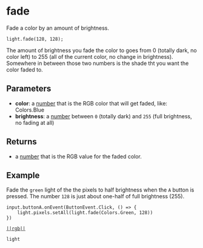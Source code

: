 # fade

Fade a color by an amount of brightness.

```sig
light.fade(128, 128);
```

The amount of brightness you fade the color to goes from 0 (totally dark, no color left) to 255
(all of the current color, no change in brightness). Somewhere in between those two numbers is
the shade tht you want the color faded to.

## Parameters

* **color**: a [number](/reference/blocks/number) that is the RGB color that will get faded, like: Colors.Blue
* **brightness**: a [number](/reference/blocks/number) between `0` (totally dark) and `255` (full brightness, no fading at all)

## Returns

* a [number](/types/number) that is the RGB value for the faded color.

## Example

Fade the `green` light of the the pixels to half brightness when the `A` button is pressed.
The number `128` is just about one-half of full brightness (255).
```blocks
input.buttonA.onEvent(ButtonEvent.Click, () => {
    light.pixels.setAll(light.fade(Colors.Green, 128))
})
```

[``||rgb||``](/reference/light/rgb)

```package
light
```


